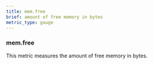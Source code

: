 ```yaml
---
title: mem.free
brief: amount of free memory in bytes
metric_type: gauge
---
```

### mem.free

This metric measures the amount of free memory in bytes.
